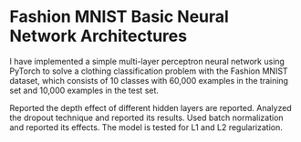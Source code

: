 # Fashion MNIST Basic Neural Network Architectures
I have implemented a simple multi-layer perceptron neural network using PyTorch to solve a clothing classification problem with the Fashion MNIST dataset, which consists of 10 classes with 60,000 examples in the training set and 10,000 examples in the test set.

Reported the depth effect of different hidden layers are reported. Analyzed the dropout technique and reported its results. Used batch normalization and reported its effects. The model is tested for L1 and L2 regularization.
